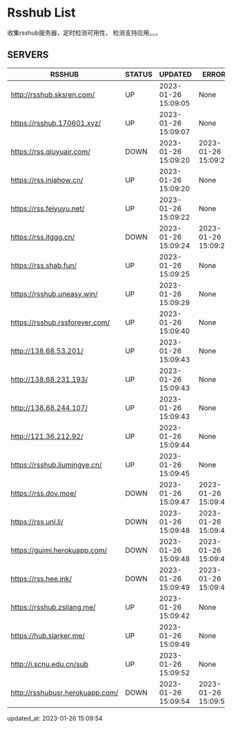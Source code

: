 # Rsshub List

收集rsshub服务器，定时检测可用性， 检测支持应用。。。


## SERVERS

|  RSSHUB   | STATUS  | UPDATED  | ERROR  | TWITTER |  
|  ----  | ----  | ----  | ----  | ---- |  
| http://rsshub.sksren.com/ | UP | 2023-01-26 15:09:05 | None |OK|  
| https://rsshub.170601.xyz/ | UP | 2023-01-26 15:09:07 | None |OK|  
| https://rss.qiuyuair.com/ | DOWN | 2023-01-26 15:09:20 | 2023-01-26 15:09:20 |  
| https://rss.injahow.cn/ | UP | 2023-01-26 15:09:20 | None ||  
| https://rss.feiyuyu.net/ | UP | 2023-01-26 15:09:22 | None |OK|  
| https://rss.itggg.cn/ | DOWN | 2023-01-26 15:09:24 | 2023-01-26 15:09:24 |  
| https://rss.shab.fun/ | UP | 2023-01-26 15:09:25 | None |OK|  
| https://rsshub.uneasy.win/ | UP | 2023-01-26 15:09:29 | None ||  
| https://rsshub.rssforever.com/ | UP | 2023-01-26 15:09:40 | None |OK|  
| http://138.68.53.201/ | UP | 2023-01-26 15:09:43 | None ||  
| http://138.68.231.193/ | UP | 2023-01-26 15:09:43 | None ||  
| http://138.68.244.107/ | UP | 2023-01-26 15:09:43 | None ||  
| http://121.36.212.92/ | UP | 2023-01-26 15:09:44 | None ||  
| https://rsshub.liumingye.cn/ | UP | 2023-01-26 15:09:45 | None |OK|  
| https://rss.dov.moe/ | DOWN | 2023-01-26 15:09:47 | 2023-01-26 15:09:47 |  
| https://rss.unl.li/ | DOWN | 2023-01-26 15:09:48 | 2023-01-26 15:09:48 |  
| https://guimi.herokuapp.com/ | DOWN | 2023-01-26 15:09:48 | 2023-01-26 15:09:48 |  
| https://rss.hee.ink/ | DOWN | 2023-01-26 15:09:49 | 2023-01-26 15:09:49 |  
| https://rsshub.zsliang.me/ | UP | 2023-01-26 15:09:42 | None |OK|  
| https://hub.slarker.me/ | UP | 2023-01-26 15:09:49 | None |OK|  
| http://i.scnu.edu.cn/sub | UP | 2023-01-26 15:09:52 | None ||  
| http://rsshubusr.herokuapp.com/ | DOWN | 2023-01-26 15:09:54 | 2023-01-26 15:09:54 |  
  

updated_at: 2023-01-26 15:09:54  
